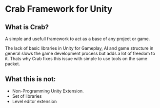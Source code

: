 # Crab Framework for Unity

## What is Crab?
A simple and usefull framework to act as a base of any project or game.

The lack of basic libraries in Unity for Gameplay, AI and game structure in general slows the game development process but adds a lot of freedom to it. Thats why Crab fixes this issue with simple to use tools on the same packet.

## What this is not:
- Non-Programming Unity Extension.
- Set of libraries
- Level editor extension